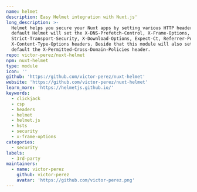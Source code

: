 ```yaml
---
name: helmet
description: Easy Helmet integration with Nuxt.js'
long_description: >-
  Helmet helps you secure your Nuxt apps by setting various HTTP headers. By
  default Helmet will set the X-DNS-Prefetch-Control, X-Frame-Options,
  Strict-Transport-Security, X-Download-Options, Expect-Ct, Referrer-Policy and
  X-Content-Type-Options headers. Beside that this module will also set by
  default the X-Permitted-Cross-Domain-Policies header.
repo: victor-perez/nuxt-helmet
npm: nuxt-helmet
type: module
icon: ''
github: 'https://github.com/victor-perez/nuxt-helmet'
website: 'https://github.com/victor-perez/nuxt-helmet'
learn_more: 'https://helmetjs.github.io/'
keywords:
  - clickjack
  - csp
  - headers
  - helmet
  - helmet.js
  - hsts
  - security
  - x-frame-options
categories:
  - security
labels:
  - 3rd-party
maintainers:
  - name: victor-perez
    github: victor-perez
    avatar: 'https://github.com/victor-perez.png'
---
```

